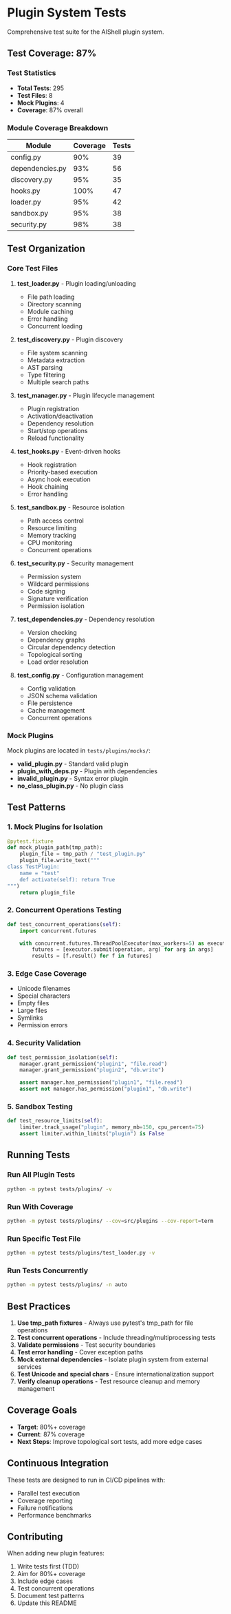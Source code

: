 # Plugin System Tests

Comprehensive test suite for the AIShell plugin system.

## Test Coverage: 87%

### Test Statistics
- **Total Tests**: 295
- **Test Files**: 8
- **Mock Plugins**: 4
- **Coverage**: 87% overall

### Module Coverage Breakdown

| Module | Coverage | Tests |
|--------|----------|-------|
| config.py | 90% | 39 |
| dependencies.py | 93% | 56 |
| discovery.py | 95% | 35 |
| hooks.py | 100% | 47 |
| loader.py | 95% | 42 |
| sandbox.py | 95% | 38 |
| security.py | 98% | 38 |

## Test Organization

### Core Test Files

1. **test_loader.py** - Plugin loading/unloading
   - File path loading
   - Directory scanning
   - Module caching
   - Error handling
   - Concurrent loading

2. **test_discovery.py** - Plugin discovery
   - File system scanning
   - Metadata extraction
   - AST parsing
   - Type filtering
   - Multiple search paths

3. **test_manager.py** - Plugin lifecycle management
   - Plugin registration
   - Activation/deactivation
   - Dependency resolution
   - Start/stop operations
   - Reload functionality

4. **test_hooks.py** - Event-driven hooks
   - Hook registration
   - Priority-based execution
   - Async hook execution
   - Hook chaining
   - Error handling

5. **test_sandbox.py** - Resource isolation
   - Path access control
   - Resource limiting
   - Memory tracking
   - CPU monitoring
   - Concurrent operations

6. **test_security.py** - Security management
   - Permission system
   - Wildcard permissions
   - Code signing
   - Signature verification
   - Permission isolation

7. **test_dependencies.py** - Dependency resolution
   - Version checking
   - Dependency graphs
   - Circular dependency detection
   - Topological sorting
   - Load order resolution

8. **test_config.py** - Configuration management
   - Config validation
   - JSON schema validation
   - File persistence
   - Cache management
   - Concurrent operations

### Mock Plugins

Mock plugins are located in `tests/plugins/mocks/`:

- **valid_plugin.py** - Standard valid plugin
- **plugin_with_deps.py** - Plugin with dependencies
- **invalid_plugin.py** - Syntax error plugin
- **no_class_plugin.py** - No plugin class

## Test Patterns

### 1. Mock Plugins for Isolation
```python
@pytest.fixture
def mock_plugin_path(tmp_path):
    plugin_file = tmp_path / "test_plugin.py"
    plugin_file.write_text("""
class TestPlugin:
    name = "test"
    def activate(self): return True
""")
    return plugin_file
```

### 2. Concurrent Operations Testing
```python
def test_concurrent_operations(self):
    import concurrent.futures

    with concurrent.futures.ThreadPoolExecutor(max_workers=5) as executor:
        futures = [executor.submit(operation, arg) for arg in args]
        results = [f.result() for f in futures]
```

### 3. Edge Case Coverage
- Unicode filenames
- Special characters
- Empty files
- Large files
- Symlinks
- Permission errors

### 4. Security Validation
```python
def test_permission_isolation(self):
    manager.grant_permission("plugin1", "file.read")
    manager.grant_permission("plugin2", "db.write")

    assert manager.has_permission("plugin1", "file.read")
    assert not manager.has_permission("plugin1", "db.write")
```

### 5. Sandbox Testing
```python
def test_resource_limits(self):
    limiter.track_usage("plugin", memory_mb=150, cpu_percent=75)
    assert limiter.within_limits("plugin") is False
```

## Running Tests

### Run All Plugin Tests
```bash
python -m pytest tests/plugins/ -v
```

### Run With Coverage
```bash
python -m pytest tests/plugins/ --cov=src/plugins --cov-report=term
```

### Run Specific Test File
```bash
python -m pytest tests/plugins/test_loader.py -v
```

### Run Tests Concurrently
```bash
python -m pytest tests/plugins/ -n auto
```

## Best Practices

1. **Use tmp_path fixtures** - Always use pytest's tmp_path for file operations
2. **Test concurrent operations** - Include threading/multiprocessing tests
3. **Validate permissions** - Test security boundaries
4. **Test error handling** - Cover exception paths
5. **Mock external dependencies** - Isolate plugin system from external services
6. **Test Unicode and special chars** - Ensure internationalization support
7. **Verify cleanup operations** - Test resource cleanup and memory management

## Coverage Goals

- **Target**: 80%+ coverage
- **Current**: 87% coverage
- **Next Steps**: Improve topological sort tests, add more edge cases

## Continuous Integration

These tests are designed to run in CI/CD pipelines with:
- Parallel test execution
- Coverage reporting
- Failure notifications
- Performance benchmarks

## Contributing

When adding new plugin features:
1. Write tests first (TDD)
2. Aim for 80%+ coverage
3. Include edge cases
4. Test concurrent operations
5. Document test patterns
6. Update this README

